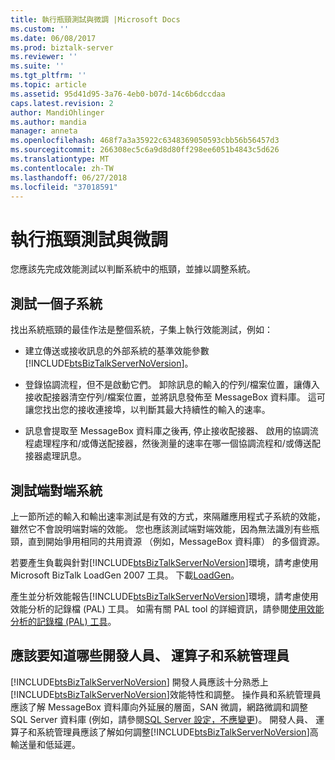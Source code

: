```yaml
---
title: 執行瓶頸測試與微調 |Microsoft Docs
ms.custom: ''
ms.date: 06/08/2017
ms.prod: biztalk-server
ms.reviewer: ''
ms.suite: ''
ms.tgt_pltfrm: ''
ms.topic: article
ms.assetid: 95d41d95-3a76-4eb0-b07d-14c6b6dccdaa
caps.latest.revision: 2
author: MandiOhlinger
ms.author: mandia
manager: anneta
ms.openlocfilehash: 468f7a3a35922c6348369050593cbb56b56457d3
ms.sourcegitcommit: 266308ec5c6a9d8d80ff298ee6051b4843c5d626
ms.translationtype: MT
ms.contentlocale: zh-TW
ms.lasthandoff: 06/27/2018
ms.locfileid: "37018591"
---
```

# <a name="performing-bottleneck-testing-and-tuning"></a>執行瓶頸測試與微調
您應該先完成效能測試以判斷系統中的瓶頸，並據以調整系統。  
  
## <a name="testing-a-subsystem"></a>測試一個子系統  
 找出系統瓶頸的最佳作法是整個系統，子集上執行效能測試，例如：  
  
- 建立傳送或接收訊息的外部系統的基準效能參數[!INCLUDE[btsBizTalkServerNoVersion](../includes/btsbiztalkservernoversion-md.md)]。  
  
- 登錄協調流程，但不是啟動它們。 卸除訊息的輸入的佇列/檔案位置，讓傳入接收配接器清空佇列/檔案位置，並將訊息發佈至 MessageBox 資料庫。 這可讓您找出您的接收連接埠，以判斷其最大持續性的輸入的速率。  
  
- 訊息會提取至 MessageBox 資料庫之後再, 停止接收配接器、 啟用的協調流程處理程序和/或傳送配接器，然後測量的速率在哪一個協調流程和/或傳送配接器處理訊息。  
  
## <a name="testing-the-end-to-end-system"></a>測試端對端系統  
 上一節所述的輸入和輸出速率測試是有效的方式，來隔離應用程式子系統的效能，雖然它不會說明端對端的效能。 您也應該測試端對端效能，因為無法識別有些瓶頸，直到開始爭用相同的共用資源 （例如，MessageBox 資料庫） 的多個資源。  
  
 若要產生負載與針對[!INCLUDE[btsBizTalkServerNoVersion](../includes/btsbiztalkservernoversion-md.md)]環境，請考慮使用 Microsoft BizTalk LoadGen 2007 工具。 下載[LoadGen](https://www.microsoft.com/download/details.aspx?id=14925)。  
  
 產生並分析效能報告[!INCLUDE[btsBizTalkServerNoVersion](../includes/btsbiztalkservernoversion-md.md)]環境，請考慮使用效能分析的記錄檔 (PAL) 工具。 如需有關 PAL tool 的詳細資訊，請參閱[使用效能分析的記錄檔 (PAL) 工具](../technical-guides/using-the-performance-analysis-of-logs-pal-tool.md)。  
  
## <a name="what-developers-operators-and-administrators-should-know"></a>應該要知道哪些開發人員、 運算子和系統管理員  
 [!INCLUDE[btsBizTalkServerNoVersion](../includes/btsbiztalkservernoversion-md.md)] 開發人員應該十分熟悉上[!INCLUDE[btsBizTalkServerNoVersion](../includes/btsbiztalkservernoversion-md.md)]效能特性和調整。 操作員和系統管理員應該了解 MessageBox 資料庫向外延展的層面，SAN 微調，網路微調和調整 SQL Server 資料庫 (例如，請參閱[SQL Server 設定，不應變更](../technical-guides/sql-server-settings-that-should-not-be-changed.md))。 開發人員、 運算子和系統管理員應該了解如何調整[!INCLUDE[btsBizTalkServerNoVersion](../includes/btsbiztalkservernoversion-md.md)]高輸送量和低延遲。